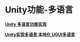 # Unity功能-多语言

**[Unity 多语言功能实现](<https://blog.csdn.net/u014288698/article/details/88093547>)**

**[Unity实现多语言 本地化 UGUI多语言](<https://blog.csdn.net/github_38633141/article/details/123133363>)**
